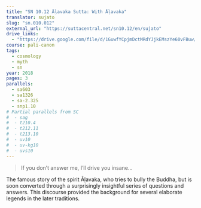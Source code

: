 ```yaml
---
title: "SN 10.12 Āḷavaka Sutta: With Āḷavaka"
translator: sujato
slug: "sn.010.012"
external_url: "https://suttacentral.net/sn10.12/en/sujato"
drive_links:
  - "https://drive.google.com/file/d/1GuwfYCpjmDctMRdYJjkEMszYe60vFBuw/view?usp=drivesdk"
course: pali-canon
tags:
  - cosmology
  - myth
  - sn
year: 2018
pages: 3
parallels:
  - sa603
  - sa1326
  - sa-2.325
  - snp1.10
# Partial parallels from SC
#  - sag
#  - t210.4
#  - t212.11
#  - t213.10
#  - uv10
#  - uv-kg10
#  - uvs10
---
```


> If you don’t answer me, I’ll drive you insane...

The famous story of the spirit Āḷavaka, who tries to bully the Buddha, but is soon converted through a surprisingly insightful series of questions and answers. This discourse provided the background for several elaborate legends in the later traditions.

